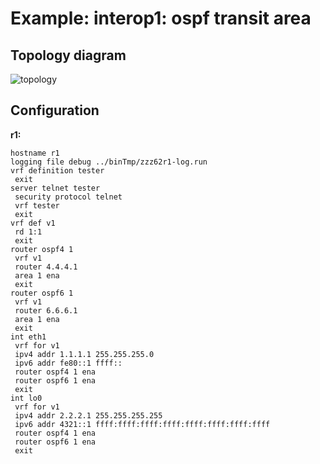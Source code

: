 # Example: interop1: ospf transit area

## **Topology diagram**

![topology](/img/intop1-ospf04.tst.png)

## **Configuration**

**r1:**
```
hostname r1
logging file debug ../binTmp/zzz62r1-log.run
vrf definition tester
 exit
server telnet tester
 security protocol telnet
 vrf tester
 exit
vrf def v1
 rd 1:1
 exit
router ospf4 1
 vrf v1
 router 4.4.4.1
 area 1 ena
 exit
router ospf6 1
 vrf v1
 router 6.6.6.1
 area 1 ena
 exit
int eth1
 vrf for v1
 ipv4 addr 1.1.1.1 255.255.255.0
 ipv6 addr fe80::1 ffff::
 router ospf4 1 ena
 router ospf6 1 ena
 exit
int lo0
 vrf for v1
 ipv4 addr 2.2.2.1 255.255.255.255
 ipv6 addr 4321::1 ffff:ffff:ffff:ffff:ffff:ffff:ffff:ffff
 router ospf4 1 ena
 router ospf6 1 ena
 exit
```
